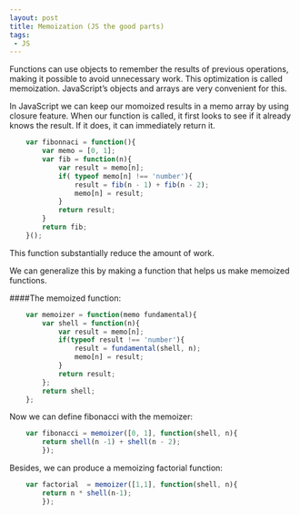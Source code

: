 ```yaml
---
layout: post
title: Memoization (JS the good parts)
tags: 
 - JS
---
```


Functions can use objects to remember the results of previous operations, making it possible to avoid unnecessary work. This optimization is called memoization. JavaScript’s objects and arrays are very convenient for this.

In JavaScript we can  keep our momoized results in a memo array by using closure feature. When our function is called, it first looks to see if it already knows the result. If it does, it can immediately return it.

```javascript
    var fibonnaci = function(){
        var memo = [0, 1];
        var fib = function(n){
            var result = memo[n];
            if( typeof memo[n] !== 'number'){
                result = fib(n - 1) + fib(n - 2);
                memo[n] = result;
            }
            return result;
        }
        return fib;
    }();
```

This function substantially reduce the amount of work.

We can generalize this by making a function that helps us make memoized functions.

####The memoized function:
```javascript
    var memoizer = function(memo fundamental){
        var shell = function(n){
            var result = memo[n];
            if(typeof result !== 'number'){
                result = fundamental(shell, n);
                memo[n] = result;
            }
            return result;
        };
        return shell;
    };
```

Now we can define fibonacci with the memoizer:

```javascript
    var fibonacci = memoizer([0, 1], function(shell, n){
        return shell(n -1) + shell(n - 2);
        });
```

Besides, we can produce a memoizing factorial function:

```javascript
    var factorial  = memoizer([1,1], function(shell, n){
        return n * shell(n-1);
        });
```
